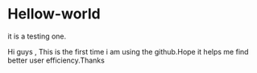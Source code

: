 # Hellow-world
it is a testing one.

Hi guys ,
This is the first time i am using the github.Hope it helps me find better user efficiency.Thanks
